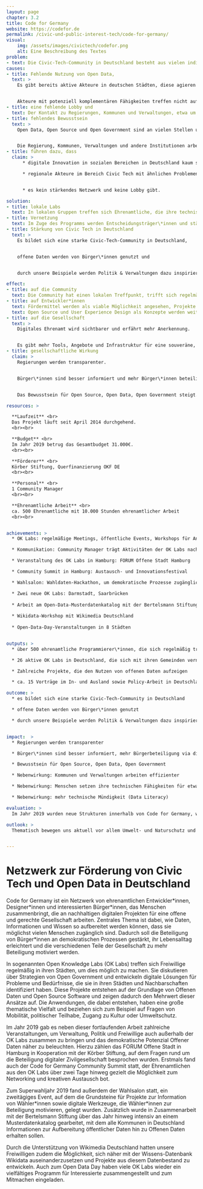 ```yaml
---
layout: page
chapter: 3.2
title: Code for Germany
website: https://codefor.de
permalink: /civic-und-public-interest-tech/code-for-germany/
visual:
    img: /assets/images/civictech/codefor.png
    alt: Eine Beschreibung des Textes
problem:
- text: Die Civic-Tech-Community in Deutschland besteht aus vielen individuellen Gruppierungen, die mit ähnlichen Problemen konfrontiert sind, aber kein Netzwerk und keine Lobby haben.
causes:
- title: Fehlende Nutzung von Open Data,
  text: >
    Es gibt bereits aktive Akteure in deutschen Städten, diese agieren aber für sich und ohne Infrastruktur.


    Akteure mit potenziell komplementären Fähigkeiten treffen nicht aufeinander.
- title: eine fehlende Lobby und
  text: Der Kontakt zu Regierungen, Kommunen und Verwaltungen, etwa um an Daten zu gelangen, ist für einzelne Akteure schwierig umsetzbar.
- title: fehlendes Bewusstsein
  text: >
    Open Data, Open Source und Open Government sind an vielen Stellen unbekannt oder unverstanden.


    Die Regierung, Kommunen, Verwaltungen und andere Institutionen arbeiten deswegen stellenweise ineffizient.
- title: führen dazu, dass
  claim: >
      * digitale Innovation in sozialen Bereichen in Deutschland kaum stattfindet und viele Technologien/Werkzeuge in den „Überwachungskapitalismus“ eingebunden sind und somit keine nachhaltigen und sicheren alternativen Infrastrukturen bestehen,

      * regionale Akteure im Bereich Civic Tech mit ähnlichen Problemen konfrontiert sind und


      * es kein stärkendes Netzwerk und keine Lobby gibt.

solution:
- title: lokale Labs
  text: In lokalen Gruppen treffen sich Ehrenamtliche, die ihre technischen Fähigkeiten dazu nutzen, das gesellschaftliche Zusammenleben positiv zu beeinflussen.
- title: Vernetzung
  text: Im Zuge des Programms werden Entscheidungsträger\*innen und städtische Verwaltungen mit diesen lokalen Gruppen vernetzt, um gemeinsam an nützlichen und innovativen Projekten für die Stadt zu arbeiten.
- title: Stärkung von Civic Tech in Deutschland
  text: >
    Es bildet sich eine starke Civic-Tech-Community in Deutschland,


    offene Daten werden von Bürger\*innen genutzt und


    durch unsere Beispiele werden Politik & Verwaltungen dazu inspiriert, weitere Daten zu öffnen.

effect:
- title: auf die Community
  text: Die Community hat einen lokalen Treffpunkt, trifft sich regelmäßig und ist vernetzt.
- title: auf Entwickler*innen
  text: Fördermittel werden als viable Möglichkeit angesehen, Projekte umzusetzen.
  text: Open Source und User Experience Design als Konzepte werden weiterverbreitet.
- title: auf die Gesellschaft
  text: >
    Digitales Ehrenamt wird sichtbarer und erfährt mehr Anerkennung.


    Es gibt mehr Tools, Angebote und Infrastruktur für eine souveräne, digital handlungsfähige, informierte Gesellschaft.
- title: gesellschaftliche Wirkung
  claim: >
    Regierungen werden transparenter.


    Bürger\*innen sind besser informiert und mehr Bürger\*innen beteiligen sich dank digitaler Tools.


    Das Bewusstsein für Open Source, Open Data, Open Government steigt.

resources: >

  **Laufzeit** <br>
  Das Projekt läuft seit April 2014 durchgehend.
  <br><br>

  **Budget** <br>
  Im Jahr 2019 betrug das Gesamtbudget 31.000€.
  <br><br>

  **Förderer** <br>
  Körber Stiftung, Querfinanzierung OKF DE
  <br><br>

  **Personal** <br>
  1 Community Manager
  <br><br>

  **Ehrenamtliche Arbeit** <br>
  ca. 500 Ehrenamtliche mit 10.000 Stunden ehrenamtlicher Arbeit
  <br><br>


achievements: >
  * OK Labs: regelmäßige Meetings, öffentliche Events, Workshops für Anfänger\*innen, Hackdays

  * Kommunikation: Community Manager trägt Aktivitäten der OK Labs nach außen, unterstützt bei der Pressearbeit

  * Veranstaltung des OK Labs in Hamburg: FORUM Offene Stadt Hamburg

  * Community Summit in Hamburg: Austausch- und Innovationsfestival

  * Wahlsalon: Wahldaten-Hackathon, um demokratische Prozesse zugänglicher zu machen     

  * Zwei neue OK Labs: Darmstadt, Saarbrücken
  
  * Arbeit am Open-Data-Musterdatenkatalog mit der Bertelsmann Stiftung (Veröffentlichung 2020)
  
  * Wikidata-Workshop mit Wikimedia Deutschland
  
  * Open-Data-Day-Veranstaltungen in 8 Städten


outputs: >
  * über 500 ehrenamtliche Programmierer\*innen, die sich regelmäßig treffen

  * 26 aktive OK Labs in Deutschland, die sich mit ihren Gemeinden vernetzen

  * Zahlreiche Projekte, die den Nutzen von offenen Daten aufzeigen

  * ca. 15 Vorträge im In- und Ausland sowie Policy-Arbeit in Deutschland     

outcome: >
  * es bildet sich eine starke Civic-Tech-Community in Deutschland

  * offene Daten werden von Bürger\*innen genutzt

  * durch unsere Beispiele werden Politik & Verwaltungen dazu inspiriert, weitere Daten zu öffnen


impact:  >
  * Regierungen werden transparenter

  * Bürger\*innen sind besser informiert, mehr Bürgerbeteiligung via digitale Tools

  * Bewusstsein für Open Source, Open Data, Open Government

  * Nebenwirkung: Kommunen und Verwaltungen arbeiten effizienter

  * Nebenwirkung: Menschen setzen ihre technischen Fähigkeiten für etwas Gutes ein

  * Nebenwirkung: mehr technische Mündigkeit (Data Literacy)

evaluation: >
  Im Jahr 2019 wurden neue Strukturen innerhalb von Code for Germany, wie beispielsweise der Community Rat erprobt und neue Austauschformate wie der Community Summit ins Leben gerufen. Neben der digitalen Zusammenarbeit haben wir also verstärkt darauf gesetzt, den Freiwilligen auch analog Plattformen zum Austausch zu bieten und somit Kreativität zu fördern. Es hat sich gezeigt, dass das Interesse an und die Bedeutung von Open Data und Open Government weiterhin wächst, was wir u. a. an verschiedenen Neugründungen von OK Labs feststellen konnten.

outlook: >
  Thematisch bewegen uns aktuell vor allem Umwelt- und Naturschutz und Bemühungen rund um die Einhaltung der internationalen Klimaziele. In Zukunft möchten wir Offene Daten noch stärker in den Dienst des Klimaschutzes stellen und zeigen, welchen Beitrag Civic Tech an dieser Stelle leisten kann. Wir sehen unsere Labs auch als Diskussionsort für andere interessierte Gruppen, um gemeinsam an einem Strang zu ziehen. Wir stellen weiterhin Tools für die öffentliche digitale Infrastruktur zur Verfügung, um nach Prinzipien des Open Government offen und ko-kreativ mit Politik und Verwaltung Ideen zu entwickeln und Lösungen zu erarbeiten. 


---
```



# Netzwerk zur Förderung von Civic Tech und Open Data in Deutschland

Code for Germany ist ein Netzwerk von ehrenamtlichen Entwickler\*innen, Designer\*innen und interessierten Bürger\*innen, das Menschen zusammenbringt, die an nachhaltigen digitalen Projekten für eine offene und gerechte Gesellschaft arbeiten. Zentrales Thema ist dabei, wie Daten, Informationen und Wissen so aufbereitet werden können, dass sie möglichst vielen Menschen zugänglich sind. Dadurch soll die Beteiligung von Bürger\*innen an demokratischen Prozessen gestärkt, ihr Lebensalltag erleichtert und die verschiedenen Teile der Gesellschaft zu mehr Beteiligung motiviert werden.

In sogenannten Open Knowledge Labs (OK Labs) treffen sich Freiwillige regelmäßig in ihren Städten, um dies möglich zu machen. Sie diskutieren über Strategien von Open Government und entwickeln digitale Lösungen für Probleme und Bedürfnisse, die sie in ihren Städten und Nachbarschaften identifiziert haben. Diese Projekte entstehen auf der Grundlage von Offenen Daten und Open Source Software und zeigen dadurch den Mehrwert dieser Ansätze auf. Die Anwendungen, die dabei entstehen, haben eine große thematische Vielfalt und beziehen sich zum Beispiel auf Fragen von Mobilität, politischer Teilhabe, Zugang zu Kultur oder Umweltschutz.

Im Jahr 2019 gab es neben dieser fortlaufenden Arbeit zahlreiche Veranstaltungen, um Verwaltung, Politik und Freiwillige auch außerhalb der OK Labs zusammen zu bringen und das demokratische Potenzial Offener Daten näher zu beleuchten. Hierzu zählen das FORUM Offene Stadt in Hamburg in Kooperation mit der Körber Stiftung, auf dem Fragen rund um die Beteiligung digitaler Zivilgesellschaft besprochen wurden. Erstmals fand auch der Code for Germany Community Summit statt, der Ehrenamtlichen aus den OK Labs über zwei Tage hinweg gezielt die Möglichkeit zum Networking und kreativen Austausch bot.

Zum Superwahljahr 2019 fand außerdem der Wahlsalon statt, ein zweitägiges Event, auf dem die Grundsteine für Projekte zur Information von Wähler\*innen sowie digitale Werkzeuge, die Wähler\*innen zur Beteiligung motivieren, gelegt wurden. Zusätzlich wurde in Zusammenarbeit mit der Bertelsmann Stiftung über das Jahr hinweg intensiv an einem Musterdatenkatalog gearbeitet, mit dem alle Kommunen in Deutschland Informationen zur Aufbereitung öffentlicher Daten hin zu Offenen Daten erhalten sollen.

Durch die Unterstützung von Wikimedia Deutschland hatten unsere Freiwilligen zudem die Möglichkeit, sich näher mit der Wissens-Datenbank Wikidata auseinanderzusetzen und Projekte aus diesem Datenbestand zu entwickeln. Auch zum Open Data Day haben viele OK Labs wieder ein vielfältiges Programm für Interessierte zusammengestellt und zum Mitmachen eingeladen.
